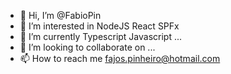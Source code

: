 - 👋 Hi, I’m @FabioPin
- 👀 I’m interested in NodeJS React SPFx  
- 🌱 I’m currently Typescript Javascript ...
- 💞️ I’m looking to collaborate on ...
- 📫 How to reach me fajos.pinheiro@hotmail.com

<!---
FabioPin/FabioPin is a ✨ special ✨ repository because its `README.md` (this file) appears on your GitHub profile.
You can click the Preview link to take a look at your changes.
--->
